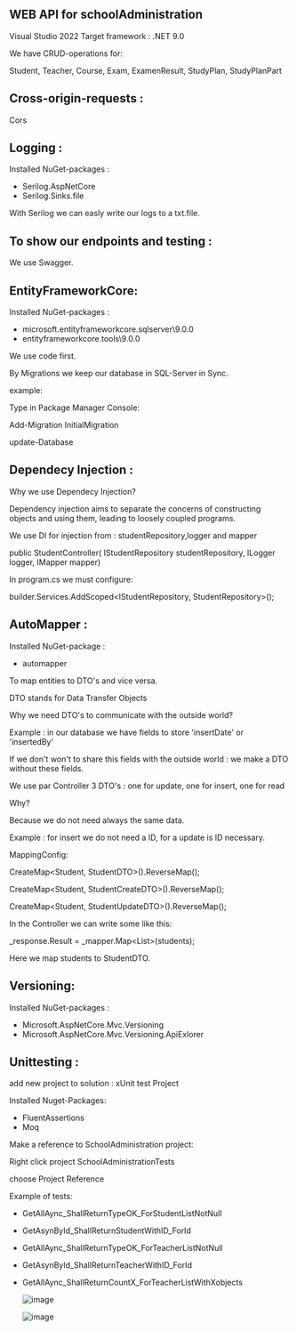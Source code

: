 WEB API for schoolAdministration
----------------------------------

Visual Studio 2022 
Target framework : .NET 9.0

We have CRUD-operations for:

Student, Teacher, Course, Exam, 
ExamenResult, StudyPlan, StudyPlanPart


Cross-origin-requests :
------------
Cors

Logging :
---------
Installed NuGet-packages :
* Serilog.AspNetCore
* Serilog.Sinks.file

With Serilog we can easly write our logs to a txt.file.


To show our endpoints and testing :
-----------------------------------
 We use Swagger.


EntityFrameworkCore:
--------------------
Installed NuGet-packages :
* microsoft.entityframeworkcore.sqlserver\9.0.0
* entityframeworkcore.tools\9.0.0

We use code first.

By Migrations we keep our database in SQL-Server in Sync.

example:

Type in Package Manager Console:

Add-Migration InitialMigration

update-Database


Dependecy Injection :
--------------------
Why we use Dependecy Injection?

Dependency injection aims to separate the concerns of constructing objects and using them,
 leading to loosely coupled programs.


We use DI for injection from : studentRepository,logger and mapper

 public StudentController(
     IStudentRepository studentRepository,
     ILogger<StudentController> logger,
     IMapper mapper)

 In program.cs we must configure:
 
 builder.Services.AddScoped<IStudentRepository, StudentRepository>();

AutoMapper : 
-------------
Installed NuGet-package :  
* automapper

To map entities to DTO's and vice versa.

DTO stands for Data Transfer Objects

Why we need DTO's to communicate with the outside world?

Example : in our database we have fields to store 'insertDate' or 'insertedBy'

If we don't won't to share this fields with the outside world : we make a DTO 
without these fields.

We use par Controller 3 DTO's : one for update, one for insert, one for read

Why?

Because we do not need always the same data.

Example : for insert we do not need a ID, for a update is ID necessary.
 
MappingConfig:

 CreateMap<Student, StudentDTO>().ReverseMap();
 
 CreateMap<Student, StudentCreateDTO>().ReverseMap();
 
 CreateMap<Student, StudentUpdateDTO>().ReverseMap();
 
In the Controller we can write some like this:

 _response.Result = _mapper.Map<List<StudentDTO>>(students);
 
Here we map students to StudentDTO.

Versioning:
-----------
Installed NuGet-packages : 
* Microsoft.AspNetCore.Mvc.Versioning
* Microsoft.AspNetCore.Mvc.Versioning.ApiExlorer


Unittesting : 
-------------
add new project to solution : xUnit test Project

Installed Nuget-Packages:
* FluentAssertions
* Moq

Make a reference to SchoolAdministration project:

Right click project SchoolAdministrationTests

choose Project Reference

Example of tests:
* GetAllAync_ShallReturnTypeOK_ForStudentListNotNull
* GetAsynById_ShallReturnStudentWithID_ForId
* GetAllAync_ShallReturnTypeOK_ForTeacherListNotNull
* GetAsynById_ShallReturnTeacherWithID_ForId
* GetAllAync_ShallReturnCountX_ForTeacherListWithXobjects







  ![image](https://github.com/user-attachments/assets/6cbeb1ce-4168-425f-a7fa-389a75b431d7)

  ![image](https://github.com/user-attachments/assets/bd41d2d2-cf16-416d-928d-ef113e9b843f)


